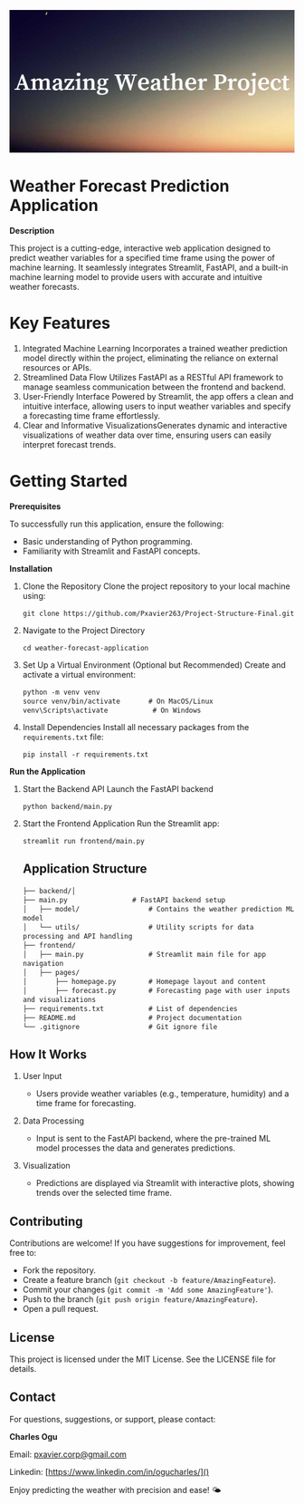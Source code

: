 ![1732693916907](image/README/1732693916907.png)

# **Weather Forecast Prediction Application**

**Description**

This project is a cutting-edge, interactive web application designed to predict weather variables for a specified time frame using the power of machine learning. It seamlessly integrates Streamlit, FastAPI, and a built-in machine learning model to provide users with accurate and intuitive weather forecasts.

# **Key Features**

1. Integrated Machine Learning
   Incorporates a trained weather prediction model directly within the project, eliminating the reliance on external resources or APIs.
2. Streamlined Data Flow
   Utilizes FastAPI as a RESTful API framework to manage seamless communication between the frontend and backend.
3. User-Friendly Interface
   Powered by Streamlit, the app offers a clean and intuitive interface, allowing users to input weather variables and specify a forecasting time frame effortlessly.
4. Clear and Informative VisualizationsGenerates dynamic and interactive visualizations of weather data over time, ensuring users can easily interpret forecast trends.

# **Getting Started**

**Prerequisites**

To successfully run this application, ensure the following:

* Basic understanding of Python programming.
* Familiarity with Streamlit and FastAPI concepts.

**Installation**

1. Clone the Repository
   Clone the project repository to your local machine using:

   ```
   git clone https://github.com/Pxavier263/Project-Structure-Final.git
   ```
2. Navigate to the Project Directory

   ```
   cd weather-forecast-application
   ```
3. Set Up a Virtual Environment (Optional but Recommended)
   Create and activate a virtual environment:

   ```
   python -m venv venv
   source venv/bin/activate       # On MacOS/Linux
   venv\Scripts\activate           # On Windows
   ```
4. Install Dependencies
   Install all necessary packages from the `requirements.txt` file:

   ```
   pip install -r requirements.txt
   ```

**Run the Application**

1. Start the Backend API
   Launch the FastAPI backend

   ```
   python backend/main.py
   ```
2. Start the Frontend Application
   Run the Streamlit app:

   ```
   streamlit run frontend/main.py
   ```

   ## **Application Structure**


   ```
   ├── backend/│  
   ├── main.py                # FastAPI backend setup
   │   ├── model/                 # Contains the weather prediction ML model
   │   └── utils/                 # Utility scripts for data processing and API handling
   ├── frontend/
   │   ├── main.py                # Streamlit main file for app navigation
   │   ├── pages/
   │       ├── homepage.py        # Homepage layout and content
   │       ├── forecast.py        # Forecasting page with user inputs and visualizations
   ├── requirements.txt           # List of dependencies
   ├── README.md                  # Project documentation
   └── .gitignore                 # Git ignore file
   ```

## **How It Works**

1. User Input

   - Users provide weather variables (e.g., temperature, humidity) and a time frame for forecasting.
2. Data Processing

   - Input is sent to the FastAPI backend, where the pre-trained ML model processes the data and generates predictions.
3. Visualization

   - Predictions are displayed via Streamlit with interactive plots, showing trends over the selected time frame.

## **Contributing**

Contributions are welcome! If you have suggestions for improvement, feel free to:

* Fork the repository.
* Create a feature branch (`git checkout -b feature/AmazingFeature`).
* Commit your changes (`git commit -m 'Add some AmazingFeature'`).
* Push to the branch (`git push origin feature/AmazingFeature`).
* Open a pull request.

## License

This project is licensed under the MIT License. See the LICENSE file for details.

## **Contact**

For questions, suggestions, or support, please contact:

**Charles Ogu**


Email: [pxavier.corp@gmail.com]()

Linkedin: [https://www.linkedin.com/in/ogucharles/]()

Enjoy predicting the weather with precision and ease! 🌤️
